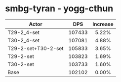 # smbg-tyran - yogg-cthun
| Actor | DPS | Increase |
|---|:---:|:---:|
|T29-2_4-set|107433|5.22%|
|T30-2_4-set|107081|4.88%|
|T29-2-set+T30-2-set|105833|3.65%|
|T29-2-set|103823|1.69%|
|T30-2-set|103733|1.60%|
|Base|102102|0.00%|
